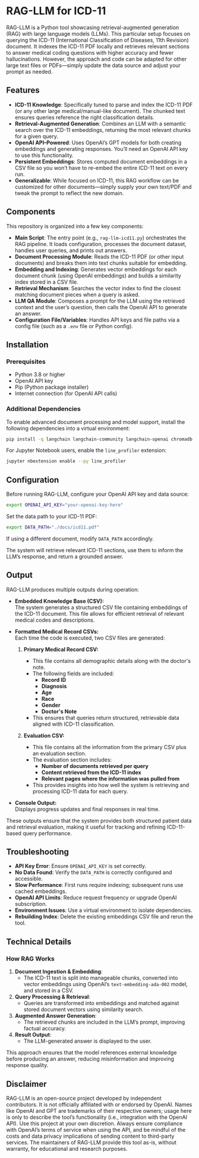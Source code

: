 # RAG-LLM for ICD-11

RAG-LLM is a Python tool showcasing retrieval-augmented generation (RAG) with large language models (LLMs). This particular setup focuses on querying the ICD-11 (International Classification of Diseases, 11th Revision) document. It indexes the ICD-11 PDF locally and retrieves relevant sections to answer medical coding questions with higher accuracy and fewer hallucinations. However, the approach and code can be adapted for other large text files or PDFs—simply update the data source and adjust your prompt as needed.

## Features

- **ICD-11 Knowledge**: Specifically tuned to parse and index the ICD-11 PDF (or any other large medical/manual-like document). The chunked text ensures queries reference the right classification details.
- **Retrieval-Augmented Generation**: Combines an LLM with a semantic search over the ICD-11 embeddings, returning the most relevant chunks for a given query.
- **OpenAI API–Powered**: Uses OpenAI’s GPT models for both creating embeddings and generating responses. You’ll need an OpenAI API key to use this functionality.
- **Persistent Embeddings**: Stores computed document embeddings in a CSV file so you won’t have to re-embed the entire ICD-11 text on every run.
- **Generalizable**: While focused on ICD-11, this RAG workflow can be customized for other documents—simply supply your own text/PDF and tweak the prompt to reflect the new domain.

## Components

This repository is organized into a few key components:

- **Main Script**: The entry point (e.g., `rag-llm-icd11.py`) orchestrates the RAG pipeline. It loads configuration, processes the document dataset, handles user queries, and prints out answers.
- **Document Processing Module**: Reads the ICD-11 PDF (or other input documents) and breaks them into text chunks suitable for embedding.
- **Embedding and Indexing**: Generates vector embeddings for each document chunk (using OpenAI embeddings) and builds a similarity index stored in a CSV file.
- **Retrieval Mechanism**: Searches the vector index to find the closest matching document pieces when a query is asked.
- **LLM QA Module**: Composes a prompt for the LLM using the retrieved context and the user’s question, then calls the OpenAI API to generate an answer.
- **Configuration File/Variables**: Handles API keys and file paths via a config file (such as a `.env` file or Python config).

## Installation

### Prerequisites

- Python 3.8 or higher
- OpenAI API key
- Pip (Python package installer)
- Internet connection (for OpenAI API calls)

### Additional Dependencies

To enable advanced document processing and model support, install the following dependencies into a virtual environment:

```bash
pip install -q langchain langchain-community langchain-openai chromadb pypdf pdfplumber transformers torch sentencepiece accelerate line_profiler
```

For Jupyter Notebook users, enable the `line_profiler` extension:

```bash
jupyter nbextension enable --py line_profiler
```

## Configuration

Before running RAG-LLM, configure your OpenAI API key and data source:

```bash
export OPENAI_API_KEY="your-openai-key-here"
```

Set the data path to your ICD-11 PDF:

```bash
export DATA_PATH="./docs/icd11.pdf"
```

If using a different document, modify `DATA_PATH` accordingly.

The system will retrieve relevant ICD-11 sections, use them to inform the LLM’s response, and return a grounded answer.

## Output

RAG-LLM produces multiple outputs during operation:

- **Embedded Knowledge Base (CSV):**  
  The system generates a structured CSV file containing embeddings of the ICD-11 document. This file allows for efficient retrieval of relevant medical codes and descriptions.

- **Formatted Medical Record CSVs:**  
  Each time the code is executed, two CSV files are generated:
  
  1. **Primary Medical Record CSV:**  
     - This file contains all demographic details along with the doctor's note.
     - The following fields are included:  
       - **Record ID**  
       - **Diagnosis**  
       - **Age**  
       - **Race**  
       - **Gender**  
       - **Doctor's Note**  
     - This ensures that queries return structured, retrievable data aligned with ICD-11 classification.

  2. **Evaluation CSV:**  
     - This file contains all the information from the primary CSV plus an evaluation section.
     - The evaluation section includes:  
       - **Number of documents retrieved per query**  
       - **Content retrieved from the ICD-11 index**  
       - **Relevant pages where the information was pulled from**  
     - This provides insights into how well the system is retrieving and processing ICD-11 data for each query.

- **Console Output:**  
  Displays progress updates and final responses in real time.

These outputs ensure that the system provides both structured patient data and retrieval evaluation, making it useful for tracking and refining ICD-11-based query performance.

## Troubleshooting

- **API Key Error**: Ensure `OPENAI_API_KEY` is set correctly.
- **No Data Found**: Verify the `DATA_PATH` is correctly configured and accessible.
- **Slow Performance**: First runs require indexing; subsequent runs use cached embeddings.
- **OpenAI API Limits**: Reduce request frequency or upgrade OpenAI subscription.
- **Environment Issues**: Use a virtual environment to isolate dependencies.
- **Rebuilding Index**: Delete the existing embeddings CSV file and rerun the tool.

## Technical Details

### How RAG Works

1. **Document Ingestion & Embedding**:
   - The ICD-11 text is split into manageable chunks, converted into vector embeddings using OpenAI’s `text-embedding-ada-002` model, and stored in a CSV.
2. **Query Processing & Retrieval**:
   - Queries are transformed into embeddings and matched against stored document vectors using similarity search.
3. **Augmented Answer Generation**:
   - The retrieved chunks are included in the LLM’s prompt, improving factual accuracy.
4. **Result Output**:
   - The LLM-generated answer is displayed to the user.

This approach ensures that the model references external knowledge before producing an answer, reducing misinformation and improving response quality.

## Disclaimer

RAG-LLM is an open-source project developed by independent contributors. It is not officially affiliated with or endorsed by OpenAI. Names like OpenAI and GPT are trademarks of their respective owners; usage here is only to describe the tool’s functionality (i.e., integration with the OpenAI API). Use this project at your own discretion. Always ensure compliance with OpenAI’s terms of service when using the API, and be mindful of the costs and data privacy implications of sending content to third-party services. The maintainers of RAG-LLM provide this tool as-is, without warranty, for educational and research purposes.
